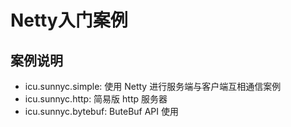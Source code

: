 # Netty入门案例
## 案例说明
- icu.sunnyc.simple: 使用 Netty 进行服务端与客户端互相通信案例
- icu.sunnyc.http: 简易版 http 服务器
- icu.sunnyc.bytebuf: ButeBuf API 使用
